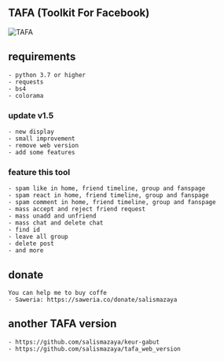 ## TAFA (Toolkit For Facebook)
![TAFA](https://i.ibb.co/D840VCS/IMG-20200721-055508.jpg)

## requirements
```
- python 3.7 or higher
- requests
- bs4
- colorama
```
### update v1.5
```
- new display
- small improvement
- remove web version
- add some features
```

### feature this tool
```
- spam like in home, friend timeline, group and fanspage
- spam react in home, friend timeline, group and fanspage
- spam comment in home, friend timeline, group and fanspage
- mass accept and reject friend request
- mass unadd and unfriend
- mass chat and delete chat
- find id
- leave all group
- delete post
- and more
```

## donate
```
You can help me to buy coffe
- Saweria: https://saweria.co/donate/salismazaya
```
## another TAFA version
```
- https://github.com/salismazaya/keur-gabut
- https://github.com/salismazaya/tafa_web_version
```